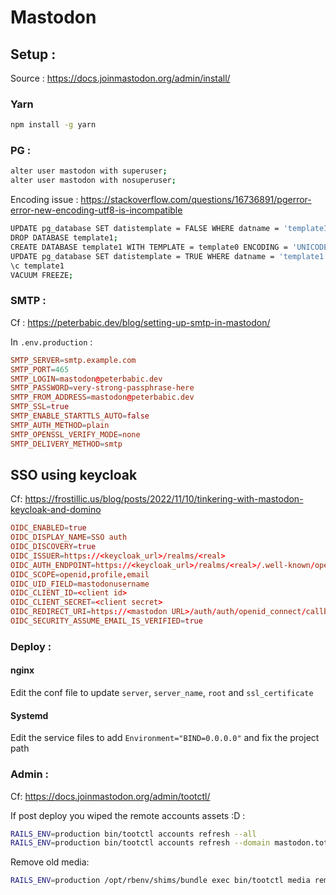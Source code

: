 # Mastodon

## Setup :

Source : https://docs.joinmastodon.org/admin/install/

### Yarn

```bash
npm install -g yarn
```

### PG :

```bash
alter user mastodon with superuser;
alter user mastodon with nosuperuser;
```

Encoding issue :
https://stackoverflow.com/questions/16736891/pgerror-error-new-encoding-utf8-is-incompatible

```bash
UPDATE pg_database SET datistemplate = FALSE WHERE datname = 'template1';
DROP DATABASE template1;
CREATE DATABASE template1 WITH TEMPLATE = template0 ENCODING = 'UNICODE';
UPDATE pg_database SET datistemplate = TRUE WHERE datname = 'template1';
\c template1
VACUUM FREEZE;
```

### SMTP :

Cf : https://peterbabic.dev/blog/setting-up-smtp-in-mastodon/

In `.env.production` :

```conf
SMTP_SERVER=smtp.example.com
SMTP_PORT=465
SMTP_LOGIN=mastodon@peterbabic.dev
SMTP_PASSWORD=very-strong-passphrase-here
SMTP_FROM_ADDRESS=mastodon@peterbabic.dev
SMTP_SSL=true
SMTP_ENABLE_STARTTLS_AUTO=false
SMTP_AUTH_METHOD=plain
SMTP_OPENSSL_VERIFY_MODE=none
SMTP_DELIVERY_METHOD=smtp
```

## SSO using keycloak

Cf: https://frostillic.us/blog/posts/2022/11/10/tinkering-with-mastodon-keycloak-and-domino

```conf
OIDC_ENABLED=true
OIDC_DISPLAY_NAME=SSO auth
OIDC_DISCOVERY=true
OIDC_ISSUER=https://<keycloak_url>/realms/<real>
OIDC_AUTH_ENDPOINT=https://<keycloak_url>/realms/<real>/.well-known/openid-configuration
OIDC_SCOPE=openid,profile,email
OIDC_UID_FIELD=mastodonusername
OIDC_CLIENT_ID=<client id>
OIDC_CLIENT_SECRET=<client secret>
OIDC_REDIRECT_URI=https://<mastodon URL>/auth/auth/openid_connect/callback
OIDC_SECURITY_ASSUME_EMAIL_IS_VERIFIED=true
```

### Deploy :

#### nginx

Edit the conf file to update `server`, `server_name`, `root`  and `ssl_certificate`

#### Systemd

Edit the service files to add `Environment="BIND=0.0.0.0"` and fix the project path


### Admin :

Cf: https://docs.joinmastodon.org/admin/tootctl/

If post deploy you wiped the remote accounts assets :D :

```bash
RAILS_ENV=production bin/tootctl accounts refresh --all
RAILS_ENV=production bin/tootctl accounts refresh --domain mastodon.toto
```

Remove old media:

```bash
RAILS_ENV=production /opt/rbenv/shims/bundle exec bin/tootctl media remove --days=7
```
